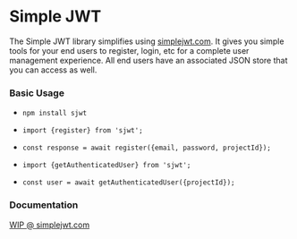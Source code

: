 # Simple JWT

The Simple JWT library simplifies using [simplejwt.com](https://simplejwt.com?utm_source=github). It gives you simple tools for your end users to register, login, etc for a complete user management experience. All end users have an associated JSON store that you can access as well.

### Basic Usage

* `npm install sjwt`

* `import {register} from 'sjwt';`

* `const response = await register({email, password, projectId});`

* `import {getAuthenticatedUser} from 'sjwt';`

* `const user = await getAuthenticatedUser({projectId});`

### Documentation

[WIP @ simplejwt.com](https://simplejwt.com/docs)
